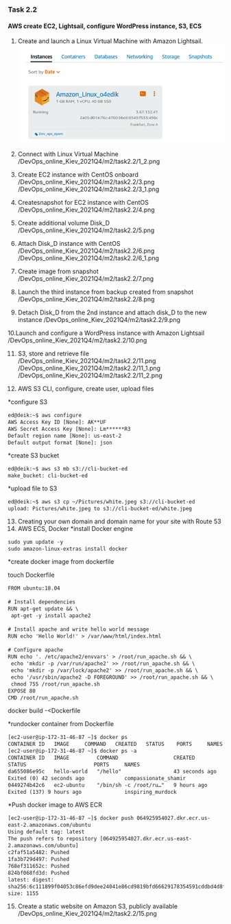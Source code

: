### Task 2.2
#### AWS create EC2, Lightsail, configure WordPress instance, S3, ECS
1. Create and launch a Linux Virtual Machine with Amazon Lightsail.
![1](https://github.com/o4edik/DevOps_online_Kiev_2021Q4/blob/master/m2/task2.2/1.png)


2. Connect with Linux Virtual Machine
/DevOps_online_Kiev_2021Q4/m2/task2.2/1_2.png

3. Create EC2 instance with CentOS onboard
/DevOps_online_Kiev_2021Q4/m2/task2.2/3.png
/DevOps_online_Kiev_2021Q4/m2/task2.2/3_1.png

4. Createsnapshot for EC2 instance with CentOS
/DevOps_online_Kiev_2021Q4/m2/task2.2/4.png

5. Create additional volume Disk_D
/DevOps_online_Kiev_2021Q4/m2/task2.2/5.png

6. Attach Disk_D instance with CentOS
/DevOps_online_Kiev_2021Q4/m2/task2.2/6.png
/DevOps_online_Kiev_2021Q4/m2/task2.2/6_1.png

7. Create image from snapshot
/DevOps_online_Kiev_2021Q4/m2/task2.2/7.png

8. Launch the third instance from backup created from snapshot
/DevOps_online_Kiev_2021Q4/m2/task2.2/8.png

9. Detach Disk_D from the 2nd instance and attach disk_D to the new instance
/DevOps_online_Kiev_2021Q4/m2/task2.2/9.png

10.Launch and configure a WordPress instance with Amazon Lightsail
/DevOps_online_Kiev_2021Q4/m2/task2.2/10.png 

11. S3, store and retrieve file
/DevOps_online_Kiev_2021Q4/m2/task2.2/11.png
/DevOps_online_Kiev_2021Q4/m2/task2.2/11_1.png
/DevOps_online_Kiev_2021Q4/m2/task2.2/11_2.png

12. AWS S3 CLI, configure, create user, upload files

*configure S3
```
ed@deik:~$ aws configure
AWS Access Key ID [None]: AK**UF
AWS Secret Access Key [None]: Lm******R3
Default region name [None]: us-east-2
Default output format [None]: json
```
*create S3 bucket
```
ed@deik:~$ aws s3 mb s3://cli-bucket-ed
make_bucket: cli-bucket-ed
```

*upload file to S3
```
ed@deik:~$ aws s3 cp ~/Pictures/white.jpeg s3://cli-bucket-ed
upload: Pictures/white.jpeg to s3://cli-bucket-ed/white.jpeg 
```
13. Creating your own domain and domain name for your site with Route 53
14. AWS ECS, Docker
*install Docker engine
```
sudo yum update -y
sudo amazon-linux-extras install docker
```

*create docker image from dockerfile

touch Dockerfile

```
FROM ubuntu:18.04

# Install dependencies
RUN apt-get update && \
 apt-get -y install apache2

# Install apache and write hello world message
RUN echo 'Hello World!' > /var/www/html/index.html

# Configure apache
RUN echo '. /etc/apache2/envvars' > /root/run_apache.sh && \
 echo 'mkdir -p /var/run/apache2' >> /root/run_apache.sh && \
 echo 'mkdir -p /var/lock/apache2' >> /root/run_apache.sh && \ 
 echo '/usr/sbin/apache2 -D FOREGROUND' >> /root/run_apache.sh && \ 
 chmod 755 /root/run_apache.sh
EXPOSE 80
CMD /root/run_apache.sh
```

docker build -<Dockerfile


*rundocker container from Dockerfile

```
[ec2-user@ip-172-31-46-87 ~]$ docker ps
CONTAINER ID   IMAGE     COMMAND   CREATED   STATUS    PORTS     NAMES
[ec2-user@ip-172-31-46-87 ~]$ docker ps -a
CONTAINER ID   IMAGE         COMMAND                  CREATED          STATUS                      PORTS     NAMES
da655086e95c   hello-world   "/hello"                 43 seconds ago   Exited (0) 42 seconds ago             compassionate_shamir
0449274b42c6   ec2-ubuntu    "/bin/sh -c /root/ru…"   9 hours ago      Exited (137) 9 hours ago              inspiring_murdock
```

*Push docker image to AWS ECR

```
[ec2-user@ip-172-31-46-87 ~]$ docker push 064925954027.dkr.ecr.us-east-2.amazonaws.com/ubuntu
Using default tag: latest
The push refers to repository [064925954027.dkr.ecr.us-east-2.amazonaws.com/ubuntu]
c2faf51a5482: Pushed 
1fa3b729d497: Pushed 
768ef311652c: Pushed 
824bf068fd3d: Pushed 
latest: digest: sha256:6c111899f04053c86efd9dee24041e86cd9819bfd66629178354591cddbd4d8f size: 1155
```

15. Create a static website on Amazon S3, publicly available
/DevOps_online_Kiev_2021Q4/m2/task2.2/15.png
